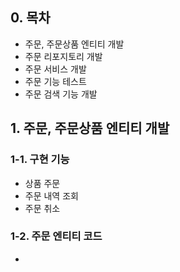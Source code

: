 ## 0. 목차
- 주문, 주문상품 엔티티 개발
- 주문 리포지토리 개발
- 주문 서비스 개발
- 주문 기능 테스트
- 주문 검색 기능 개발

## 1. 주문, 주문상품 엔티티 개발
### 1-1. 구현 기능
- 상품 주문
- 주문 내역 조회
- 주문 취소
### 1-2. 주문 엔티티 코드
- 
